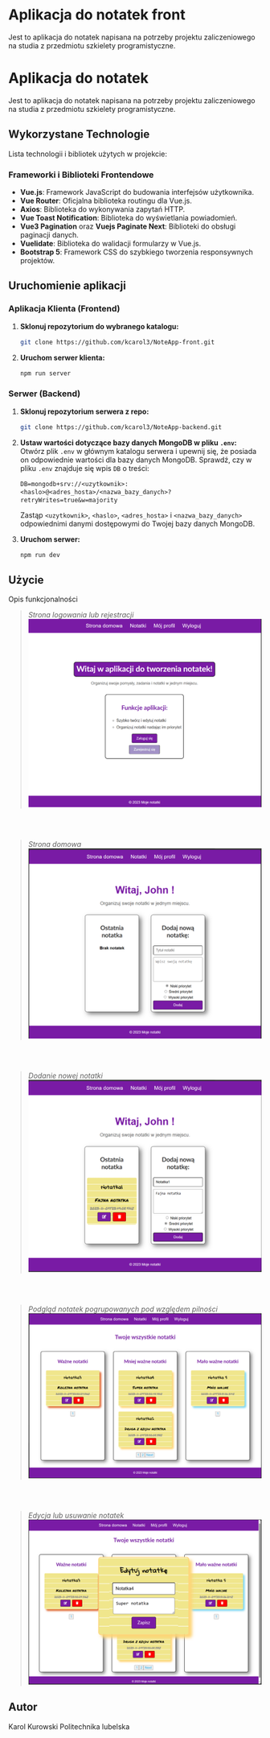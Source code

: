 # Aplikacja do notatek front

Jest to aplikacja do notatek napisana na potrzeby projektu zaliczeniowego na studia z przedmiotu szkielety programistyczne.

#  Aplikacja do notatek 

Jest to aplikacja do notatek napisana na potrzeby projektu zaliczeniowego na studia z przedmiotu szkielety programistyczne.

## Wykorzystane Technologie

Lista technologii i bibliotek użytych w projekcie:

### Frameworki i Biblioteki Frontendowe
- **Vue.js**: Framework JavaScript do budowania interfejsów użytkownika.
- **Vue Router**: Oficjalna biblioteka routingu dla Vue.js.
- **Axios**: Biblioteka do wykonywania zapytań HTTP.
- **Vue Toast Notification**: Biblioteka do wyświetlania powiadomień.
- **Vue3 Pagination** oraz **Vuejs Paginate Next**: Biblioteki do obsługi paginacji danych.
- **Vuelidate**: Biblioteka do walidacji formularzy w Vue.js.
- **Bootstrap 5**: Framework CSS do szybkiego tworzenia responsywnych projektów.

## Uruchomienie aplikacji

### Aplikacja Klienta (Frontend)
1. **Sklonuj repozytorium do wybranego katalogu:**
    ```bash
    git clone https://github.com/kcarol3/NoteApp-front.git
    ```

2. **Uruchom serwer klienta:**
    ```bash
    npm run server
    ```

### Serwer (Backend)
1. **Sklonuj repozytorium serwera z repo:**
    ```bash
    git clone https://github.com/kcarol3/NoteApp-backend.git
    ```
2. **Ustaw wartości dotyczące bazy danych MongoDB w pliku `.env`:**
    Otwórz plik `.env` w głównym katalogu serwera i upewnij się, że posiada on odpowiednie wartości dla bazy danych MongoDB. Sprawdź, czy w pliku `.env` znajduje się wpis `DB` o treści:
    ```
    DB=mongodb+srv://<uzytkownik>:<haslo>@<adres_hosta>/<nazwa_bazy_danych>?retryWrites=true&w=majority
    ```
    Zastąp `<uzytkownik>`, `<haslo>`, `<adres_hosta>` i `<nazwa_bazy_danych>` odpowiednimi danymi dostępowymi do Twojej bazy danych MongoDB.

3. **Uruchom serwer:**
    ```bash
    npm run dev
    ```

## Użycie

Opis funkcjonalności

> *Strona logowania lub rejestracji*
![Opis obrazu](https://github.com/kcarol3/NoteApp-front/blob/master/screens/screen1.png)

<br/><br/>

> *Strona domowa*
![Opis innego obrazu](https://github.com/kcarol3/NoteApp-front/blob/master/screens/screen2.png)


<br/><br/>

> *Dodanie nowej notatki*
![Opis innego obrazu](https://github.com/kcarol3/NoteApp-front/blob/master/screens/screen3.png)


<br/><br/>

> *Podgląd notatek pogrupowanych pod względem pilności*
![Opis innego obrazu](https://github.com/kcarol3/NoteApp-front/blob/master/screens/screen4.png)


<br/><br/>

> *Edycja lub usuwanie notatek*
![Opis innego obrazu](https://github.com/kcarol3/NoteApp-front/blob/master/screens/screen5.png)


## Autor

Karol Kurowski Politechnika lubelska



